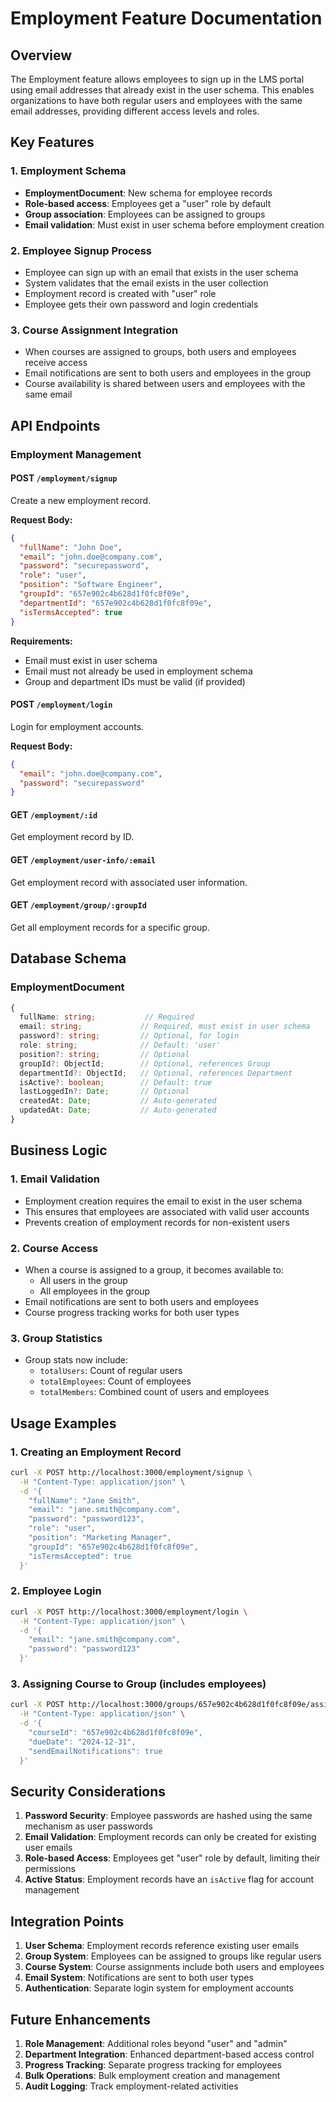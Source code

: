 # Employment Feature Documentation

## Overview

The Employment feature allows employees to sign up in the LMS portal using email addresses that already exist in the user schema. This enables organizations to have both regular users and employees with the same email addresses, providing different access levels and roles.

## Key Features

### 1. Employment Schema
- **EmploymentDocument**: New schema for employee records
- **Role-based access**: Employees get a "user" role by default
- **Group association**: Employees can be assigned to groups
- **Email validation**: Must exist in user schema before employment creation

### 2. Employee Signup Process
- Employee can sign up with an email that exists in the user schema
- System validates that the email exists in the user collection
- Employment record is created with "user" role
- Employee gets their own password and login credentials

### 3. Course Assignment Integration
- When courses are assigned to groups, both users and employees receive access
- Email notifications are sent to both users and employees in the group
- Course availability is shared between users and employees with the same email

## API Endpoints

### Employment Management

#### POST `/employment/signup`
Create a new employment record.

**Request Body:**
```json
{
  "fullName": "John Doe",
  "email": "john.doe@company.com",
  "password": "securepassword",
  "role": "user",
  "position": "Software Engineer",
  "groupId": "657e902c4b628d1f0fc8f09e",
  "departmentId": "657e902c4b628d1f0fc8f09e",
  "isTermsAccepted": true
}
```

**Requirements:**
- Email must exist in user schema
- Email must not already be used in employment schema
- Group and department IDs must be valid (if provided)

#### POST `/employment/login`
Login for employment accounts.

**Request Body:**
```json
{
  "email": "john.doe@company.com",
  "password": "securepassword"
}
```

#### GET `/employment/:id`
Get employment record by ID.

#### GET `/employment/user-info/:email`
Get employment record with associated user information.

#### GET `/employment/group/:groupId`
Get all employment records for a specific group.

## Database Schema

### EmploymentDocument
```typescript
{
  fullName: string;           // Required
  email: string;             // Required, must exist in user schema
  password?: string;         // Optional, for login
  role: string;              // Default: 'user'
  position?: string;         // Optional
  groupId?: ObjectId;        // Optional, references Group
  departmentId?: ObjectId;   // Optional, references Department
  isActive?: boolean;        // Default: true
  lastLoggedIn?: Date;       // Optional
  createdAt: Date;           // Auto-generated
  updatedAt: Date;           // Auto-generated
}
```

## Business Logic

### 1. Email Validation
- Employment creation requires the email to exist in the user schema
- This ensures that employees are associated with valid user accounts
- Prevents creation of employment records for non-existent users

### 2. Course Access
- When a course is assigned to a group, it becomes available to:
  - All users in the group
  - All employees in the group
- Email notifications are sent to both users and employees
- Course progress tracking works for both user types

### 3. Group Statistics
- Group stats now include:
  - `totalUsers`: Count of regular users
  - `totalEmployees`: Count of employees
  - `totalMembers`: Combined count of users and employees

## Usage Examples

### 1. Creating an Employment Record
```bash
curl -X POST http://localhost:3000/employment/signup \
  -H "Content-Type: application/json" \
  -d '{
    "fullName": "Jane Smith",
    "email": "jane.smith@company.com",
    "password": "password123",
    "role": "user",
    "position": "Marketing Manager",
    "groupId": "657e902c4b628d1f0fc8f09e",
    "isTermsAccepted": true
  }'
```

### 2. Employee Login
```bash
curl -X POST http://localhost:3000/employment/login \
  -H "Content-Type: application/json" \
  -d '{
    "email": "jane.smith@company.com",
    "password": "password123"
  }'
```

### 3. Assigning Course to Group (includes employees)
```bash
curl -X POST http://localhost:3000/groups/657e902c4b628d1f0fc8f09e/assign-course \
  -H "Content-Type: application/json" \
  -d '{
    "courseId": "657e902c4b628d1f0fc8f09e",
    "dueDate": "2024-12-31",
    "sendEmailNotifications": true
  }'
```

## Security Considerations

1. **Password Security**: Employee passwords are hashed using the same mechanism as user passwords
2. **Email Validation**: Employment records can only be created for existing user emails
3. **Role-based Access**: Employees get "user" role by default, limiting their permissions
4. **Active Status**: Employment records have an `isActive` flag for account management

## Integration Points

1. **User Schema**: Employment records reference existing user emails
2. **Group System**: Employees can be assigned to groups like regular users
3. **Course System**: Course assignments include both users and employees
4. **Email System**: Notifications are sent to both user types
5. **Authentication**: Separate login system for employment accounts

## Future Enhancements

1. **Role Management**: Additional roles beyond "user" and "admin"
2. **Department Integration**: Enhanced department-based access control
3. **Progress Tracking**: Separate progress tracking for employees
4. **Bulk Operations**: Bulk employment creation and management
5. **Audit Logging**: Track employment-related activities

